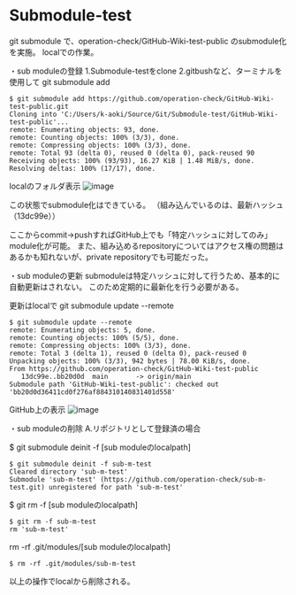 # Submodule-test

git submodule で、operation-check/GitHub-Wiki-test-public のsubmodule化を実施。
localでの作業。

・sub moduleの登録
1.Submodule-testをclone
2.gitbushなど、ターミナルを使用して  git submodule add <URL> 
```
$ git submodule add https://github.com/operation-check/GitHub-Wiki-test-public.git
Cloning into 'C:/Users/k-aoki/Source/Git/Submodule-test/GitHub-Wiki-test-public'...
remote: Enumerating objects: 93, done.
remote: Counting objects: 100% (3/3), done.
remote: Compressing objects: 100% (3/3), done.
remote: Total 93 (delta 0), reused 0 (delta 0), pack-reused 90
Receiving objects: 100% (93/93), 16.27 KiB | 1.48 MiB/s, done.
Resolving deltas: 100% (17/17), done.
```

localのフォルダ表示
![image](https://user-images.githubusercontent.com/85093305/148142519-0cf7aced-c723-499d-8390-c0b2594066e9.png)

この状態でsubmodule化はできている。
（組み込んでいるのは、最新ハッシュ（13dc99e））

ここからcommit→pushすればGitHub上でも「特定ハッシュに対してのみ」module化が可能。
また、組み込めるrepositoryについてはアクセス権の問題はあるかも知れないが、private repositoryでも可能だった。
 

・sub moduleの更新
  submoduleは特定ハッシュに対して行うため、基本的に自動更新はされない。
  このため定期的に最新化を行う必要がある。

更新はlocalで   git submodule update --remote
```
$ git submodule update --remote
remote: Enumerating objects: 5, done.
remote: Counting objects: 100% (5/5), done.
remote: Compressing objects: 100% (3/3), done.
remote: Total 3 (delta 1), reused 0 (delta 0), pack-reused 0
Unpacking objects: 100% (3/3), 942 bytes | 78.00 KiB/s, done.
From https://github.com/operation-check/GitHub-Wiki-test-public
   13dc99e..bb20d0d  main       -> origin/main
Submodule path 'GitHub-Wiki-test-public': checked out 'bb20d0d36411cd0f276af884310140831401d558'
```

GitHub上の表示
![image](https://user-images.githubusercontent.com/85093305/148143221-091aeb52-9c30-4767-bfab-6a6f2ac64c98.png)
    

・sub moduleの削除
A.リポジトリとして登録済の場合

$ git submodule deinit -f [sub moduleのlocalpath]
```
$ git submodule deinit -f sub-m-test
Cleared directory 'sub-m-test'
Submodule 'sub-m-test' (https://github.com/operation-check/sub-m-test.git) unregistered for path 'sub-m-test'
```

$ git rm -f [sub moduleのlocalpath]
```
$ git rm -f sub-m-test
rm 'sub-m-test'
```  

rm -rf .git/modules/[sub moduleのlocalpath]
```
$ rm -rf .git/modules/sub-m-test

```
以上の操作でlocalから削除される。

